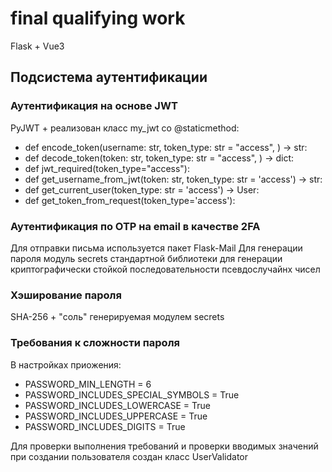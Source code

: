 # final qualifying work
Flask + Vue3

## Подсистема аутентификации
### Аутентификация на основе JWT
PyJWT + реализован класс my_jwt со @staticmethod:
- def encode_token(username: str, token_type: str = "access", ) -> str:
- def decode_token(token: str, token_type: str = "access", ) -> dict:
- def jwt_required(token_type="access"):
- def get_username_from_jwt(token: str, token_type: str = 'access') -> str:
- def get_current_user(token_type: str = 'access') -> User:
- def get_token_from_request(token_type='access'):

### Аутентификация по OTP на email в качестве 2FA
Для отправки письма используется пакет Flask-Mail
Для генерации пароля модуль secrets стандартной библиотеки для генерации криптографически стойкой последовательности псевдослучайнх чисел

### Хэширование пароля
SHA-256 + "соль" генерируемая модулем secrets

### Требования к сложности пароля
В настройках приожения:
- PASSWORD_MIN_LENGTH = 6
- PASSWORD_INCLUDES_SPECIAL_SYMBOLS = True
- PASSWORD_INCLUDES_LOWERCASE = True
- PASSWORD_INCLUDES_UPPERCASE = True
- PASSWORD_INCLUDES_DIGITS = True

Для проверки выполнения требований и проверки вводимых значений при создании пользователя создан класс UserValidator
